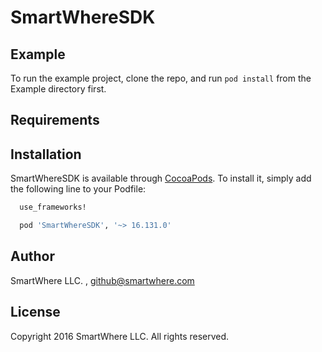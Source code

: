 # SmartWhereSDK

## Example

To run the example project, clone the repo, and run `pod install` from the Example directory first.

## Requirements

## Installation

SmartWhereSDK is available through [CocoaPods](http://cocoapods.org). To install
it, simply add the following line to your Podfile:

```ruby
  use_frameworks!

  pod 'SmartWhereSDK', '~> 16.131.0'
```

## Author

SmartWhere LLC. , github@smartwhere.com

## License

Copyright 2016 SmartWhere LLC. All rights reserved.
